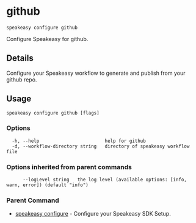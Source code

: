 # github  
`speakeasy configure github`  


Configure Speakeasy for github.  

## Details

Configure your Speakeasy workflow to generate and publish from your github repo.

## Usage

```
speakeasy configure github [flags]
```

### Options

```
  -h, --help                        help for github
  -d, --workflow-directory string   directory of speakeasy workflow file
```

### Options inherited from parent commands

```
      --logLevel string   the log level (available options: [info, warn, error]) (default "info")
```

### Parent Command

* [speakeasy configure](/docs/speakeasy-reference/cli/configure)	 - Configure your Speakeasy SDK Setup.
